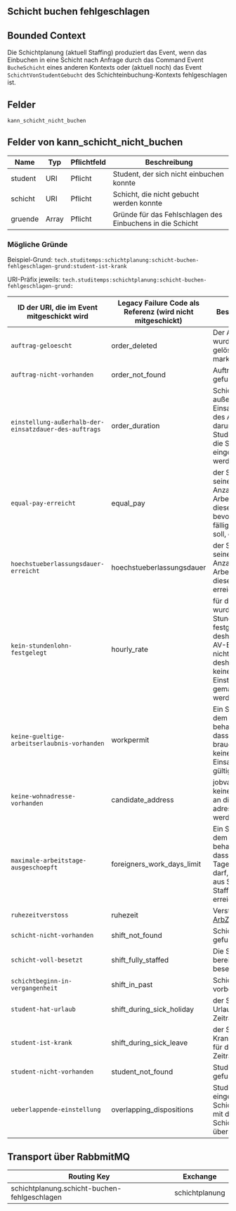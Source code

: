 ## Schicht buchen fehlgeschlagen

## Bounded Context

Die Schichtplanung (aktuell Staffing) produziert das Event, wenn das Einbuchen in eine Schicht nach Anfrage durch das Command Event `BucheSchicht` eines anderen Kontexts oder (aktuell noch) das Event `SchichtVonStudentGebucht` des Schichteinbuchung-Kontexts fehlgeschlagen ist.

## Felder

`kann_schicht_nicht_buchen`

## Felder von kann_schicht_nicht_buchen

| Name    | Typ   | Pflichtfeld | Beschreibung                                              |
| ------- | ----- | ----------- | --------------------------------------------------------- |
| student | URI   | Pflicht     | Student, der sich nicht einbuchen konnte                  |
| schicht | URI   | Pflicht     | Schicht, die nicht gebucht werden konnte                  |
| gruende | Array | Pflicht     | Gründe für das Fehlschlagen des Einbuchens in die Schicht |

### Mögliche Gründe

Beispiel-Grund: `tech.studitemps:schichtplanung:schicht-buchen-fehlgeschlagen-grund:student-ist-krank`

URI-Präfix jeweils: `tech.studitemps:schichtplanung:schicht-buchen-fehlgeschlagen-grund:`

| ID der URI, die im Event mitgeschickt wird            | Legacy Failure Code als Referenz (wird nicht mitgeschickt) | Beschreibung                                                                                                                                   |
| ----------------------------------------------------- | ---------------------------------------------------------- | ---------------------------------------------------------------------------------------------------------------------------------------------- |
| `auftrag-geloescht`                                   | order_deleted                                              | Der Auftrag wurde als gelöscht markiert.                                                                                                       |
| `auftrag-nicht-vorhanden`                             | order_not_found                                            | Auftrag nicht gefunden                                                                                                                         |
| `einstellung-außerhalb-der-einsatzdauer-des-auftrags` | order_duration                                             | Schicht liegt außerhalb der Einsatzdauer des Auftrags, darum kann der Student nicht in die Schicht eingestellt werden.                         |
| `equal-pay-erreicht`                                  | equal_pay                                                  | der Student hat seine maximale Anzahl von Arbeitstagen für diesen Kunden, bevor Equal Pay fällig werden soll, erreicht                         |
| `hoechstueberlassungsdauer-erreicht`                  | hoechstueberlassungsdauer                                  | der Student hat seine maximale Anzahl von Arbeitstagen für diesen Kunden erreicht                                                              |
| `kein-stundenlohn-festgelegt`                         | hourly_rate                                                | für den Auftrag wurde kein Stundenlohn festgelegt, deshalb ist eine AV-Erstellung nicht möglich, deshalb kann keine Einstellung gemacht werden |
| `keine-gueltige-arbeitserlaubnis-vorhanden`           | workpermit                                                 | Ein Student, von dem wir behaupten, dass er eine AE braucht, hat keine zum Einsatzzeitpunkt gültige                                            |
| `keine-wohnadresse-vorhanden`                         | candidate_address                                          | jobvalley kennt keine Adresse, an die der AV adressiert werden müsste                                                                          |
| `maximale-arbeitstage-ausgeschoepft`                  | foreigners_work_days_limit                                 | Ein Student, von dem wir behaupten, dass er nur 120 Tage arbeiten darf, hat diese aus Sicht von Staffing bereits erreicht                      |
| `ruhezeitverstoss`                                    | ruhezeit                                                   | Verstoß gegen [ArbZG §5](https://www.gesetze-im-internet.de/arbzg/BJNR117100994.html#BJNR117100994BJNG000200307)                               |
| `schicht-nicht-vorhanden`                             | shift_not_found                                            | Schicht nicht gefunden                                                                                                                         |
| `schicht-voll-besetzt`                                | shift_fully_staffed                                        | Die Schicht ist bereits voll besetzt.                                                                                                          |
| `schichtbeginn-in-vergangenheit`                      | shift_in_past                                              | Schicht schon vorbei                                                                                                                           |
| `student-hat-urlaub`                                  | shift_during_sick_holiday                                  | der Student hat Urlaub in dem Zeitraum                                                                                                         |
| `student-ist-krank`                                   | shift_during_sick_leave                                    | der Student ist Krankgemeldet für den Zeitraum                                                                                                 |
| `student-nicht-vorhanden`                             | student_not_found                                          | Student nicht gefunden                                                                                                                         |
| `ueberlappende-einstellung`                           | overlapping_dispositions                                   | Student bereits eingestellt in Schicht, die sich mit dieser Schicht überschneidet                                                              |

## Transport über RabbmitMQ

| Routing Key                                  | Exchange       |
| -------------------------------------------- | -------------- |
| schichtplanung.schicht-buchen-fehlgeschlagen | schichtplanung |
